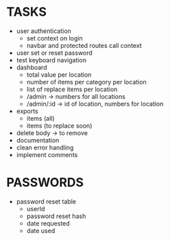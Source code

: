 # TASKS
- user authentication
    - set context on login
    - navbar and protected routes call context
- user set or reset password
- test keyboard navigation
- dashboard
    - total value per location
    - number of items per category per location
    - list of replace items per location
    - /admin -> numbers for all locations
    - /admin/:id -> id of location, numbers for location
- exports
    - items (all)
    - items (to replace soon)
- delete body -> to remove
- documentation
- clean error handling
- implement comments

# PASSWORDS
- password reset table
    - userId
    - password reset hash
    - date requested
    - date used